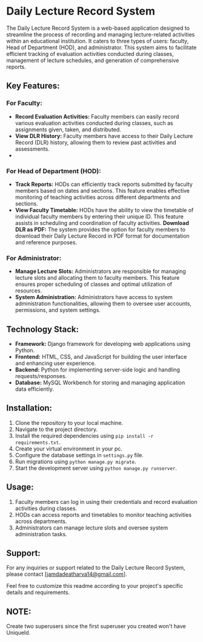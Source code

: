 # Daily Lecture Record System

The Daily Lecture Record System is a web-based application designed to streamline the process of recording and managing lecture-related activities within an educational institution. It caters to three types of users: faculty, Head of Department (HOD), and administrator. This system aims to facilitate efficient tracking of evaluation activities conducted during classes, management of lecture schedules, and generation of comprehensive reports.

## Key Features:

### For Faculty:
- **Record Evaluation Activities:** Faculty members can easily record various evaluation activities conducted during classes, such as assignments given, taken, and distributed.
- **View DLR History:** Faculty members have access to their Daily Lecture Record (DLR) history, allowing them to review past activities and assessments.
- 
### For Head of Department (HOD):
- **Track Reports:** HODs can efficiently track reports submitted by faculty members based on dates and sections. This feature enables effective monitoring of teaching activities across different departments and sections.
- **View Faculty Timetable:** HODs have the ability to view the timetable of individual faculty members by entering their unique ID. This feature assists in scheduling and coordination of faculty activities.
**Download DLR as PDF:** The system provides the option for faculty members to download their Daily Lecture Record in PDF format for documentation and reference purposes.

### For Administrator:
- **Manage Lecture Slots:** Administrators are responsible for managing lecture slots and allocating them to faculty members. This feature ensures proper scheduling of classes and optimal utilization of resources.
- **System Administration:** Administrators have access to system administration functionalities, allowing them to oversee user accounts, permissions, and system settings.

## Technology Stack:

- **Framework:** Django framework for developing web applications using Python.
- **Frontend:** HTML, CSS, and JavaScript for building the user interface and enhancing user experience.
- **Backend:** Python for implementing server-side logic and handling requests/responses.
- **Database:** MySQL Workbench for storing and managing application data efficiently.

## Installation:

1. Clone the repository to your local machine.
2. Navigate to the project directory.
3. Install the required dependencies using `pip install -r requirements.txt`.
4. Create your virtual environment in your pc.
5. Configure the database settings in `settings.py` file.
6. Run migrations using `python manage.py migrate`.
7. Start the development server using `python manage.py runserver`.

## Usage:

1. Faculty members can log in using their credentials and record evaluation activities during classes.
2. HODs can access reports and timetables to monitor teaching activities across departments.
3. Administrators can manage lecture slots and oversee system administration tasks.

## Support:

For any inquiries or support related to the Daily Lecture Record System, please contact [jamdadeatharva14@gmail.com].

Feel free to customize this readme according to your project's specific details and requirements.

## NOTE:
Create two superusers since the first superuser you created won't have UniqueId.
